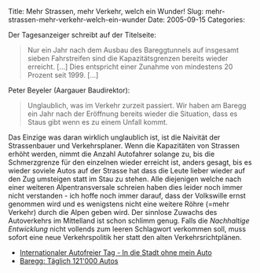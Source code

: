 Title: Mehr Strassen, mehr Verkehr, welch ein Wunder!
Slug: mehr-strassen-mehr-verkehr-welch-ein-wunder
Date: 2005-09-15
Categories:

Der Tagesanzeiger schreibt auf der Titelseite:

> Nur ein Jahr nach dem Ausbau des Bareggtunnels auf insgesamt sieben Fahrstreifen sind die Kapazitätsgrenzen bereits wieder erreicht. [...] Dies entspricht einer Zunahme von mindestens 20 Prozent seit 1999. [...]

Peter Beyeler (Aargauer Baudirektor):

> Unglaublich, was im Verkehr zurzeit passiert. Wir haben am Baregg ein Jahr nach der Eröffnung bereits wieder die Situation, dass es Staus gibt wenn es zu einem Unfall kommt.

Das Einzige was daran wirklich unglaublich ist, ist die Naivität der Strassenbauer und Verkehrsplaner. Wenn die Kapazitäten von Strassen erhöht werden, nimmt die Anzahl Autofahrer solange zu, bis die Schmerzgrenze für den einzelnen wieder erreicht ist, anders gesagt, bis es wieder soviele Autos auf der Strasse hat dass die Leute lieber wieder auf den Zug umsteigen statt im Stau zu stehen.
Alle diejenigen welche nach einer weiteren Alpentransversale schreien haben dies leider noch immer nicht verstanden - ich hoffe noch immer darauf, dass der Volkswille ernst genommen wird und es wenigstens nicht eine weitere Röhre (=mehr Verkehr) durch die Alpen geben wird. Der sinnlose Zuwachs des Autoverkehrs im Mittelland ist schon schlimm genug.
Falls die _Nachhaltige Entwicklung_ nicht vollends zum leeren Schlagwort verkommen soll, muss sofort eine neue Verkehrspolitik her statt den alten Verkehrsrichtplänen.

- [Internationaler Autofreier Tag - In die Stadt ohne mein Auto](http://www.22september.ch/)
- [Baregg: Täglich 121'000 Autos](http://www.tagesanzeiger.ch/dyn/news/zuerich/540404.html)

